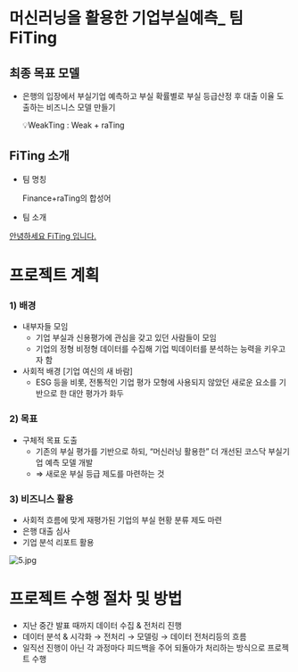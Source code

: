 # 머신러닝을 활용한 기업부실예측_ 팀 FiTing

## 최종 목표 모델

- 은행의 입장에서 부실기업 예측하고 
부실 확률별로 부실 등급산정 후 대출 이율 도출하는 비즈니스 모델 만들기 
    
    💡WeakTing : Weak + raTing
    


## FiTing 소개

- 팀 명칭
    
    Finance+raTing의 합성어
    
- 팀 소개

[안녕하세요 FiTing 입니다. ]([https://www.notion.so/FiTing-f1a399bdbbed4751a6c2fca30aaf35d6](https://www.notion.so/FiTing-f1a399bdbbed4751a6c2fca30aaf35d6))




# 프로젝트 계획

### 1) 배경

- 내부자들 모임
    - 기업 부실과 신용평가에 관심을 갖고 있던 사람들이 모임
    - 기업의 정형 비정형 데이터를 수집해 기업 빅데이터를 분석하는 능력을 키우고자 함
- 사회적 배경 [기업 여신의 새 바람]
    - ESG 등을 비롯, 전통적인 기업 평가 모형에 사용되지 않았던 새로운 요소를 기반으로 한 대안 평가가 화두
### 2) 목표

- 구체적 목표 도출
    - 기존의 부실 평가를 기반으로 하되, “머신러닝 활용한” 더 개선된 코스닥 부실기업 예측 모델 개발
    - ⇒ 새로운 부실 등급 제도를 마련하는 것

### 3) 비즈니스 활용

- 사회적 흐름에 맞게 재평가된 기업의 부실 현황 분류 제도 마련
- 은행 대출 심사
- 기업 분석 리포트 활용

![5.jpg](https://s3-us-west-2.amazonaws.com/secure.notion-static.com/4dd51cf0-207d-4309-90f6-27d8c8d6a1c7/5.jpg)

# 프로젝트 수행 절차 및 방법

- 지난 중간 발표 때까지 데이터 수집 & 전처리 진행
- 데이터 분석 & 시각화 → 전처리 → 모델링 → 데이터 전처리등의 흐름
- 일직선 진행이 아닌 각 과정마다 피드백을 주어 되돌아가 처리하는 방식으로 프로젝트 수행
